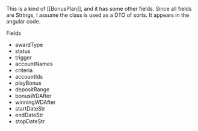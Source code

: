 This is a kind of [[BonusPlan]], and it has some other fields. Since all fields are Strings, I assume the class is used as a DTO of sorts. It appears in the angular code. 

Fields
- awardType
- status
- trigger
- accountNames
- criteria
- accountIds
- playBonus
- depositRange
- bonusWDAfter
- winningWDAfter
- startDateStr
- endDateStr
- stopDateStr